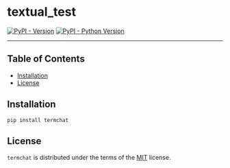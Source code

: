 # textual_test

[![PyPI - Version](https://img.shields.io/pypi/v/termchat.svg)](https://pypi.org/project/termchat)
[![PyPI - Python Version](https://img.shields.io/pypi/pyversions/termchat.svg)](https://pypi.org/project/termchat)

-----

## Table of Contents

- [Installation](#installation)
- [License](#license)

## Installation

```console
pip install termchat
```

## License

`termchat` is distributed under the terms of the [MIT](https://spdx.org/licenses/MIT.html) license.
